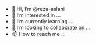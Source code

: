 - 👋 Hi, I’m @reza-aslani
- 👀 I’m interested in ...
- 🌱 I’m currently learning ...
- 💞️ I’m looking to collaborate on ...
- 📫 How to reach me ...

<!---
reza-aslani/reza-aslani is a ✨ special ✨ repository because its `README.md` (this file) appears on your GitHub profile.
You can click the Preview link to take a look at your changes.
--->
